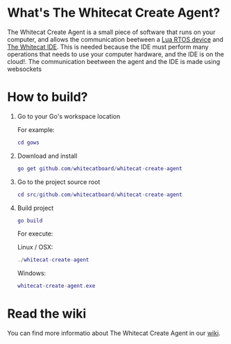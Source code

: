 # What's The Whitecat Create Agent?

The Whitecat Create Agent is a small piece of software that runs on your computer, and allows the communication beetween a [Lua RTOS device](https://github.com/whitecatboard/Lua-RTOS-ESP32) and [The Whitecat IDE](https://github.com/whitecatboard/whitecat-ide). This is needed because the IDE must perform many operations that needs to use your computer hardware, and the IDE is on the cloud!. The communication beetween the agent and the IDE is made using websockets

# How to build?

1. Go to your Go's workspace location

   For example:

   ```lua
   cd gows
   ```

1. Download and install

   ```lua
   go get github.com/whitecatboard/whitecat-create-agent
   ```

1. Go to the project source root

   ```lua
   cd src/github.com/whitecatboard/whitecat-create-agent
   ```

1. Build project

   ```lua
   go build
   ```
   
   For execute:
   
   Linux / OSX:
   
   ```lua
   ./whitecat-create-agent
   ```
   
   Windows:
   
   ```lua
   whitecat-create-agent.exe
   ```

# Read the wiki

You can find more informatio about The Whitecat Create Agent in our [wiki](https://github.com/whitecatboard/whitecat-create-agent/wiki).


